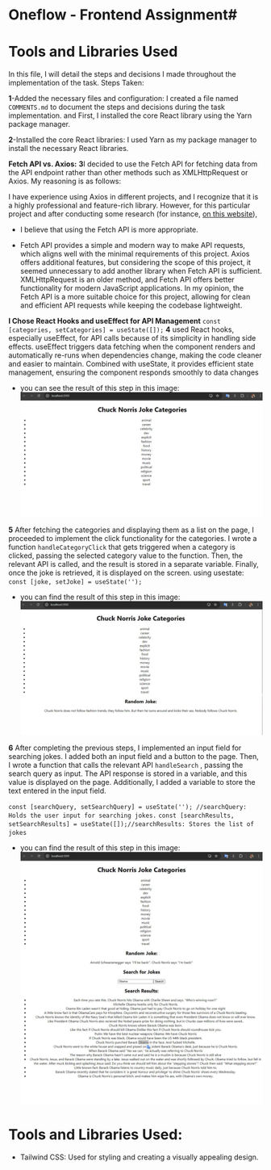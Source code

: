  # Oneflow - Frontend Assignment# 
 # Tools and Libraries Used
  In this file, I will detail the steps and decisions I made throughout the implementation of the task.
Steps Taken:

**1**-Added the necessary files and configuration: I created a file named `COMMENTS.md` to document the steps and decisions during the task implementation. and First, I installed the core React library using the Yarn package manager.

**2**-Installed the core React libraries: I used Yarn as my package manager to install the necessary React libraries.

**Fetch API vs. Axios:**
**3**I decided to use the Fetch API for fetching data from the API endpoint rather than other methods such as XMLHttpRequest or Axios. My reasoning is as follows:

I have experience using Axios in different projects, and I recognize that it is a highly professional and feature-rich library. However, for this particular project and after conducting some research (for instance, [on this website](https://builtin.com/software-engineering-perspectives/react-api)), 
* I believe that using the Fetch API is more appropriate.

- Fetch API provides a simple and modern way to make API requests, which aligns well with the minimal requirements of this project.
Axios offers additional features, but considering the scope of this project, it seemed unnecessary to add another library when Fetch API is sufficient.
XMLHttpRequest is an older method, and Fetch API offers better functionality for modern JavaScript applications.
In my opinion, the Fetch API is a more suitable choice for this project, allowing for clean and efficient API requests while keeping the codebase lightweight.

**I Chose React Hooks and useEffect for API Management**
`const [categories, setCategories] = useState([]);`
**4** used React hooks, especially useEffect, for API calls because of its simplicity in handling side effects. useEffect triggers data fetching when the component renders and automatically re-runs when dependencies change, making the code cleaner and easier to maintain. Combined with useState, it provides efficient state management, ensuring the component responds smoothly to data changes
* you can see the result of this step in this image:
![image step 1](/public/steps/1.png)


**5** After fetching the categories and displaying them as a list on the page, I proceeded to implement the click functionality for the categories. I wrote a function `handleCategoryClick` that gets triggered when a category is clicked, passing the selected category value to the function. Then, the relevant API is called, and the result is stored in a separate variable. Finally, once the joke is retrieved, it is displayed on the screen.
using usestate:
  `const [joke, setJoke] = useState('');`
* you can find the result of this step in this image:
    ![image step 1](/public/steps/2.png)

**6**  After completing the previous steps, I implemented an input field for searching jokes. I added both an input field and a button to the page. Then, I wrote a function that calls the relevant API `handleSearch` , passing the search query as input. The API response is stored in a variable, and this value is displayed on the page. Additionally, I added a variable to store the text entered in the input field.  

  `const [searchQuery, setSearchQuery] = useState(''); //searchQuery: Holds the user input for searching jokes.`
  `const [searchResults, setSearchResults] = useState([]);//searchResults: Stores the list of jokes `
* you can find the result of this step in this image:
  ![image step 1](/public/steps/3.png)







# Tools and Libraries Used:
 * Tailwind CSS: Used for styling and creating a visually appealing design.